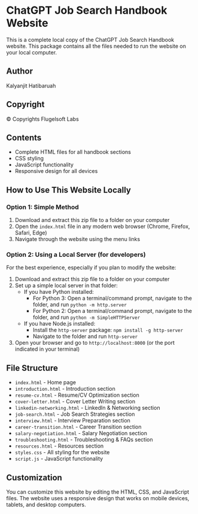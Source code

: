 # ChatGPT Job Search Handbook Website

This is a complete local copy of the ChatGPT Job Search Handbook website. This package contains all the files needed to run the website on your local computer.

## Author
Kalyanjit Hatibaruah

## Copyright
© Copyrights Flugelsoft Labs

## Contents
- Complete HTML files for all handbook sections
- CSS styling
- JavaScript functionality
- Responsive design for all devices

## How to Use This Website Locally

### Option 1: Simple Method
1. Download and extract this zip file to a folder on your computer
2. Open the `index.html` file in any modern web browser (Chrome, Firefox, Safari, Edge)
3. Navigate through the website using the menu links

### Option 2: Using a Local Server (for developers)
For the best experience, especially if you plan to modify the website:

1. Download and extract this zip file to a folder on your computer
2. Set up a simple local server in that folder:
   - If you have Python installed:
     - For Python 3: Open a terminal/command prompt, navigate to the folder, and run `python -m http.server`
     - For Python 2: Open a terminal/command prompt, navigate to the folder, and run `python -m SimpleHTTPServer`
   - If you have Node.js installed:
     - Install the `http-server` package: `npm install -g http-server`
     - Navigate to the folder and run `http-server`
3. Open your browser and go to `http://localhost:8000` (or the port indicated in your terminal)

## File Structure
- `index.html` - Home page
- `introduction.html` - Introduction section
- `resume-cv.html` - Resume/CV Optimization section
- `cover-letter.html` - Cover Letter Writing section
- `linkedin-networking.html` - LinkedIn & Networking section
- `job-search.html` - Job Search Strategies section
- `interview.html` - Interview Preparation section
- `career-transition.html` - Career Transition section
- `salary-negotiation.html` - Salary Negotiation section
- `troubleshooting.html` - Troubleshooting & FAQs section
- `resources.html` - Resources section
- `styles.css` - All styling for the website
- `script.js` - JavaScript functionality


## Customization
You can customize this website by editing the HTML, CSS, and JavaScript files. The website uses a responsive design that works on mobile devices, tablets, and desktop computers.
